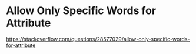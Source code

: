 # Allow Only Specific Words for Attribute

 https://stackoverflow.com/questions/28577029/allow-only-specific-words-for-attribute

 
